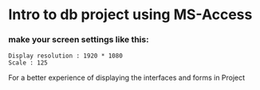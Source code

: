 # Intro to db project using MS-Access

### make your screen settings like this:
	Display resolution : 1920 * 1080
	Scale : 125
For a better experience of displaying the interfaces and forms in Project
